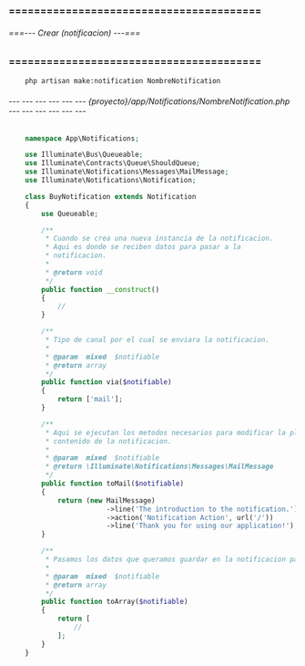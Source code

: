 ### ======================================== ###
###### ===--- Crear (notificacion) ---=== ######
### ======================================== ###

<!-- Para crear una (notificacion) debemos ejecutar el siguiente comando:  -->

```bat
	php artisan make:notification NombreNotification
```

###### --- --- --- --- --- --- {proyecto}/app/Notifications/NombreNotification.php --- --- --- --- --- --- ######

```php
	namespace App\Notifications;

	use Illuminate\Bus\Queueable;
	use Illuminate\Contracts\Queue\ShouldQueue;
	use Illuminate\Notifications\Messages\MailMessage;
	use Illuminate\Notifications\Notification;

	class BuyNotification extends Notification
	{
	    use Queueable;

	    /**
	     * Cuando se crea una nueva instancia de la notificacion.
	     * Aqui es donde se reciben datos para pasar a la 
	     * notificacion.
	     *
	     * @return void
	     */
	    public function __construct()
	    {
	        //
	    }

	    /**
	     * Tipo de canal por el cual se enviara la notificacion.
	     *
	     * @param  mixed  $notifiable
	     * @return array
	     */
	    public function via($notifiable)
	    {
	        return ['mail'];
	    }

	    /**
	     * Aqui se ejecutan los metodos necesarios para modificar la plantilla y 
	     * contenido de la notificacion.
	     *
	     * @param  mixed  $notifiable
	     * @return \Illuminate\Notifications\Messages\MailMessage
	     */
	    public function toMail($notifiable)
	    {
	        return (new MailMessage)
	                    ->line('The introduction to the notification.')
	                    ->action('Notification Action', url('/'))
	                    ->line('Thank you for using our application!');
	    }

	    /**
	     * Pasamos los datos que queramos guardar en la notificacion para posteriormente utilizarlos.
	     *
	     * @param  mixed  $notifiable
	     * @return array
	     */
	    public function toArray($notifiable)
	    {
	        return [
	            //
	        ];
	    }
	}
```